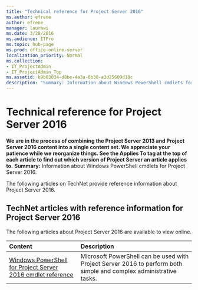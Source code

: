 ```yaml
---
title: "Technical reference for Project Server 2016"
ms.author: efrene
author: efrene
manager: laurawi
ms.date: 3/28/2016
ms.audience: ITPro
ms.topic: hub-page
ms.prod: office-online-server
localization_priority: Normal
ms.collection:
- IT_ProjectAdmin
- IT_ProjectAdmin_Top
ms.assetid: b9b03034-d8be-4a3a-8b38-a3d25609d18c
description: "Summary: Information about Windows PowerShell cmdlets for Project Server 2016."
---
```


# Technical reference for Project Server 2016
 **We are in the process of combining the Project Server 2013 and Project Server 2016 content into a single content set. We appreciate your patience while we reorganize things. See the Applies To tag at the top of each article to find out which version of Project Server an article applies to.**
 **Summary:** Information about Windows PowerShell cmdlets for Project Server 2016.
  
The following articles on TechNet provide reference information about Project Server 2016.
  
## TechNet articles with reference information for Project Server 2016

The following articles about Project Server 2016 are available to view online.
  
|**Content**|**Description**|
|:-----|:-----|
|[Windows PowerShell for Project Server 2016 cmdlet reference](windows-powershell-for-project-server-2016-cmdlet-reference.md) <br/> |Microsoft PowerShell can be used with Project Server 2016 to perform both simple and complex administrative tasks.  <br/> |
   

